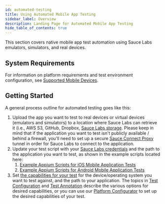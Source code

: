 ```yaml
---
id: automated-testing
title: Using Automated Mobile App Testing
sidebar_label: Overview
description: Landing Page for Automated Mobile App Testing
hide_table_of_contents: true
---
```


This section covers native mobile app test automation using Sauce Labs emulators, simulators, and real devices.

## System Requirements

For information on platform requirements and test environment configuration, see [Supported Mobile Devices](/mobile-apps/supported-devices).

## Getting Started

A general process outline for automated testing goes like this:

1. Upload the app you want to test to real devices or virtual devices (emulators and simulators) to a location where Sauce Labs can retrieve it (i.e., AWS S3, GitHub, Dropbox, [Sauce Labs storage](/mobile-apps/app-storage). Please keep in mind that if the application you want to test isn't publicly available / behind a firewall, you'll need to set up a secure [Sauce Connect Proxy](/secure-connections/sauce-connect) tunnel in order for Sauce Labs to connect to the application.
2. Update your test script with your [Sauce Labs credentials](/basics/environment-variables) and the path to the application you want to test, as shown in the example scripts located here:
    1. [Example Appium Scripts for iOS Mobile Application Tests](/mobile-apps/automated-testing/appium)
    2. [Example Appium Scripts for Android Mobile Application Tests](/mobile-apps/automated-testing/appium)
3. Set [the capabilities for your test](/dev/test-configuration-options) for the device/operating system you want to test against, and the path to your application. The topics in [Test Configuration](/basics/test-config-annotation/test-config) and [Test Annotation](/basics/test-config-annotation/test-annotation) describe the various options for desired capabilities, or you can use our [Platform Configurator](https://saucelabs.com/platform/platform-configurator#/) to set up the desired capabilities of your test.
